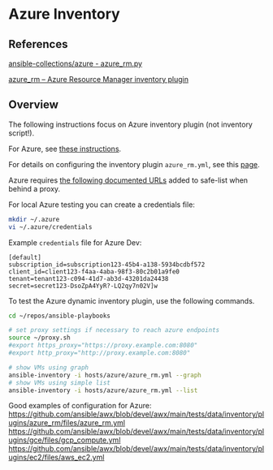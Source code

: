 # Azure Inventory

## References

[ansible-collections/azure - azure_rm.py](https://github.com/ansible-collections/azure/blob/dev/plugins/inventory/azure_rm.py)

[azure_rm – Azure Resource Manager inventory plugin](https://docs.ansible.com/ansible/latest/plugins/inventory/azure_rm.html)

## Overview

The following instructions focus on Azure inventory plugin (not inventory script!).

For Azure, see [these instructions](https://docs.microsoft.com/en-us/azure/ansible/ansible-manage-azure-dynamic-inventories).

For details on configuring the inventory plugin `azure_rm.yml`, see this [page](https://docs.ansible.com/ansible/latest/plugins/inventory/azure_rm.html). 

Azure requires [the following documented URLs](https://docs.microsoft.com/en-us/azure/azure-portal/azure-portal-safelist-urls?tabs=public-cloud) added to safe-list when behind a proxy.

For local Azure testing you can create a credentials file:

```bash
mkdir ~/.azure
vi ~/.azure/credentials
```

Example `credentials` file for Azure Dev:
```
[default]
subscription_id=subscription123-45b4-a138-5934bcdbf572
client_id=client123-f4aa-4aba-98f3-80c2b01a9fe0
tenant=tenant123-c094-41d7-ab3d-43201da24438
secret=secret123-DsoZpA4YyR?-LQ2qy7n02V]w
```

To test the Azure dynamic inventory plugin, use the following commands.

```bash
cd ~/repos/ansible-playbooks

# set proxy settings if necessary to reach azure endpoints
source ~/proxy.sh
#export https_proxy="https://proxy.example.com:8080"
#export http_proxy="http://proxy.example.com:8080"

# show VMs using graph
ansible-inventory -i hosts/azure/azure_rm.yml --graph
# show VMs using simple list
ansible-inventory -i hosts/azure/azure_rm.yml --list
```

Good examples of configuration for Azure:
https://github.com/ansible/awx/blob/devel/awx/main/tests/data/inventory/plugins/azure_rm/files/azure_rm.yml
https://github.com/ansible/awx/blob/devel/awx/main/tests/data/inventory/plugins/gce/files/gcp_compute.yml
https://github.com/ansible/awx/blob/devel/awx/main/tests/data/inventory/plugins/ec2/files/aws_ec2.yml

